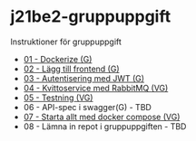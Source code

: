 # j21be2-gruppuppgift
Instruktioner för gruppuppgift

 * [01 - Dockerize (G)](01%20-%20Dockerize.md)
 * [02 - Lägg till frontend (G)](02%20-%20Lägg%20till%20frontend.md)
 * [03 - Autentisering med JWT (G)](03%20-%20Autentisering%20med%20JWT.md)
 * [04 - Kvittoservice med RabbitMQ (VG)](04%20-%20Kvittoservice%20med%20RabbitMQ.md)
 * [05 - Testning (VG)](05%20-%20Testning.md)
 * 06 - API-spec i swagger(G) - TBD
 * [07 - Starta allt med docker compose (VG)](07%20-%20Starta%20allt%20med%20docker%20compose.md)
 * 08 - Lämna in repot i gruppuppgiften - TBD
